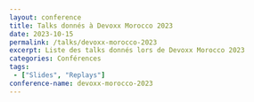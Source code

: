 ```yaml
---
layout: conference
title: Talks donnés à Devoxx Morocco 2023
date: 2023-10-15
permalink: /talks/devoxx-morocco-2023
excerpt: Liste des talks donnés lors de Devoxx Morocco 2023
categories: Conférences
tags: 
 - ["Slides", "Replays"]
conference-name: devoxx-morocco-2023
---
```

